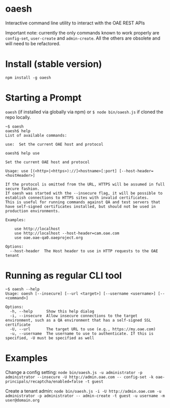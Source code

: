 # oaesh

Interactive command line utility to interact with the OAE REST APIs

Important note: currently the only commands known to work properly are `config-set`, `user-create` and `admin-create`. All the others are obsolete and will need to be refactored.

# Install (stable version)

`npm install -g oaesh`

# Starting a Prompt

`oaesh` (if installed via globally via npm) or `$ node bin/oaesh.js` if cloned the repo locally.

```
~$ oaesh
oaesh$ help
List of available commands:

use:  Set the current OAE host and protocol

oaesh$ help use

Set the current OAE host and protocol

Usage: use [(<http>|<https>)://]<hostname>[:port] [--host-header=<hostHeader>]

If the protocol is omitted from the URL, HTTPS will be assumed in full secure fashion.
If oaesh was started with the --insecure flag, it will be possible to establish connections to HTTPS sites with invalid certificates.
This is useful for running commands against QA and test servers that have self-signed certificates installed, but should not be used in production environments.

Examples:

    use http://localhost
    use http://localhost --host-header=cam.oae.com
    use oae.oae-qa0.oaeproject.org

Options:
  --host-header  The Host header to use in HTTP requests to the OAE tenant
```

# Running as regular CLI tool

```
~$ oaesh --help
Usage: oaesh [--insecure] [--url <target>] [--username <username>] [-- <command>]

Options:
  -h, --help      Show this help dialog
  -i, --insecure  Allow insecure connections to the target environment, such as a QA environment that has a self-signed SSL certificate
  -U, --url       The target URL to use (e.g., https://my.oae.com)
  -u, --username  The username to use to authenticate. If this is specified, -U must be specified as well
```

# Examples

Change a config setting: `node bin/oaesh.js -u administrator -p administrator --insecure -U http://admin.oae.com -- config-set -k oae-principals/recaptcha/enabled=false -t guest`

Create a tenant admin: `node bin/oaesh.js -i -U http://admin.oae.com -u administrator -p administrator -- admin-create -t guest -u username -m user@domain.org`
